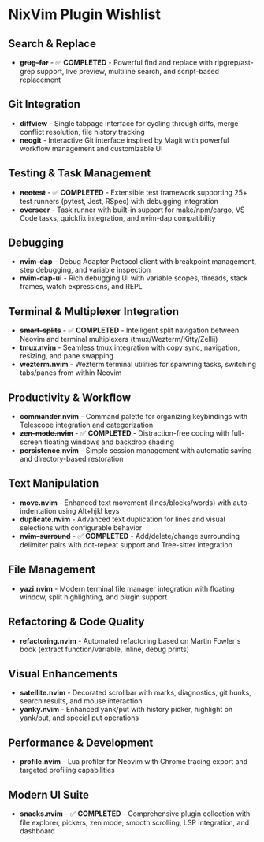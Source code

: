 # NixVim Plugin Wishlist

## Search & Replace
- ~~**grug-far**~~ - ✅ **COMPLETED** - Powerful find and replace with ripgrep/ast-grep support, live preview, multiline search, and script-based replacement

## Git Integration
- **diffview** - Single tabpage interface for cycling through diffs, merge conflict resolution, file history tracking
- **neogit** - Interactive Git interface inspired by Magit with powerful workflow management and customizable UI

## Testing & Task Management
- ~~**neotest**~~ - ✅ **COMPLETED** - Extensible test framework supporting 25+ test runners (pytest, Jest, RSpec) with debugging integration
- **overseer** - Task runner with built-in support for make/npm/cargo, VS Code tasks, quickfix integration, and nvim-dap compatibility

## Debugging
- **nvim-dap** - Debug Adapter Protocol client with breakpoint management, step debugging, and variable inspection
- **nvim-dap-ui** - Rich debugging UI with variable scopes, threads, stack frames, watch expressions, and REPL

## Terminal & Multiplexer Integration
- ~~**smart-splits**~~ - ✅ **COMPLETED** - Intelligent split navigation between Neovim and terminal multiplexers (tmux/Wezterm/Kitty/Zellij)
- **tmux.nvim** - Seamless tmux integration with copy sync, navigation, resizing, and pane swapping
- **wezterm.nvim** - Wezterm terminal utilities for spawning tasks, switching tabs/panes from within Neovim

## Productivity & Workflow
- **commander.nvim** - Command palette for organizing keybindings with Telescope integration and categorization
- ~~**zen-mode.nvim**~~ - ✅ **COMPLETED** - Distraction-free coding with full-screen floating windows and backdrop shading
- **persistence.nvim** - Simple session management with automatic saving and directory-based restoration

## Text Manipulation
- **move.nvim** - Enhanced text movement (lines/blocks/words) with auto-indentation using Alt+hjkl keys
- **duplicate.nvim** - Advanced text duplication for lines and visual selections with configurable behavior
- ~~**nvim-surround**~~ - ✅ **COMPLETED** - Add/delete/change surrounding delimiter pairs with dot-repeat support and Tree-sitter integration

## File Management
- **yazi.nvim** - Modern terminal file manager integration with floating window, split highlighting, and plugin support

## Refactoring & Code Quality
- **refactoring.nvim** - Automated refactoring based on Martin Fowler's book (extract function/variable, inline, debug prints)

## Visual Enhancements
- **satellite.nvim** - Decorated scrollbar with marks, diagnostics, git hunks, search results, and mouse interaction
- **yanky.nvim** - Enhanced yank/put with history picker, highlight on yank/put, and special put operations

## Performance & Development
- **profile.nvim** - Lua profiler for Neovim with Chrome tracing export and targeted profiling capabilities

## Modern UI Suite
- ~~**snacks.nvim**~~ - ✅ **COMPLETED** - Comprehensive plugin collection with file explorer, pickers, zen mode, smooth scrolling, LSP integration, and dashboard